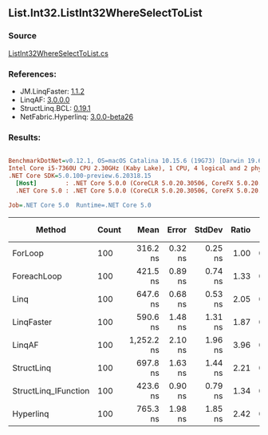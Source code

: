 ﻿## List.Int32.ListInt32WhereSelectToList

### Source
[ListInt32WhereSelectToList.cs](../LinqBenchmarks/List/Int32/ListInt32WhereSelectToList.cs)

### References:
- JM.LinqFaster: [1.1.2](https://www.nuget.org/packages/JM.LinqFaster/1.1.2)
- LinqAF: [3.0.0.0](https://www.nuget.org/packages/LinqAF/3.0.0.0)
- StructLinq.BCL: [0.19.1](https://www.nuget.org/packages/StructLinq.BCL/0.19.1)
- NetFabric.Hyperlinq: [3.0.0-beta26](https://www.nuget.org/packages/NetFabric.Hyperlinq/3.0.0-beta26)

### Results:
``` ini

BenchmarkDotNet=v0.12.1, OS=macOS Catalina 10.15.6 (19G73) [Darwin 19.6.0]
Intel Core i5-7360U CPU 2.30GHz (Kaby Lake), 1 CPU, 4 logical and 2 physical cores
.NET Core SDK=5.0.100-preview.6.20318.15
  [Host]        : .NET Core 5.0.0 (CoreCLR 5.0.20.30506, CoreFX 5.0.20.30506), X64 RyuJIT
  .NET Core 5.0 : .NET Core 5.0.0 (CoreCLR 5.0.20.30506, CoreFX 5.0.20.30506), X64 RyuJIT

Job=.NET Core 5.0  Runtime=.NET Core 5.0  

```
|               Method | Count |       Mean |   Error |  StdDev | Ratio |  Gen 0 | Gen 1 | Gen 2 | Allocated |
|--------------------- |------ |-----------:|--------:|--------:|------:|-------:|------:|------:|----------:|
|              ForLoop |   100 |   316.2 ns | 0.32 ns | 0.25 ns |  1.00 | 0.3095 |     - |     - |     648 B |
|          ForeachLoop |   100 |   421.5 ns | 0.89 ns | 0.74 ns |  1.33 | 0.3095 |     - |     - |     648 B |
|                 Linq |   100 |   647.6 ns | 0.68 ns | 0.53 ns |  2.05 | 0.3824 |     - |     - |     800 B |
|           LinqFaster |   100 |   590.6 ns | 1.48 ns | 1.31 ns |  1.87 | 0.4320 |     - |     - |     904 B |
|               LinqAF |   100 | 1,252.2 ns | 2.10 ns | 1.96 ns |  3.96 | 0.3090 |     - |     - |     648 B |
|           StructLinq |   100 |   697.8 ns | 1.63 ns | 1.44 ns |  2.21 | 0.1450 |     - |     - |     304 B |
| StructLinq_IFunction |   100 |   423.6 ns | 0.90 ns | 0.79 ns |  1.34 | 0.1450 |     - |     - |     304 B |
|            Hyperlinq |   100 |   765.3 ns | 1.98 ns | 1.85 ns |  2.42 | 0.1564 |     - |     - |     328 B |
